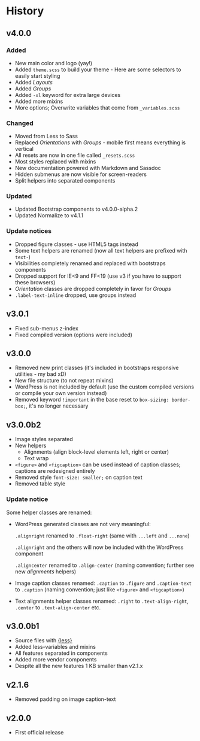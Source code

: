 # History

## v4.0.0

### Added

- New main color and logo (yay!)
- Added `theme.scss` to build your theme - Here are some selectors to easily start styling
- Added _Layouts_
- Added _Groups_
- Added `-xl` keyword for extra large devices
- Added more mixins
- More options; Overwrite variables that come from `_variables.scss`

### Changed

- Moved from Less to Sass
- Replaced _Orientations_ with _Groups_ - mobile first means everything is vertical
- All resets are now in one file called `_resets.scss`
- Most styles replaced with mixins
- New documentation powered with Markdown and Sassdoc
- Hidden submenus are now visible for screen-readers
- Split helpers into separated components

### Updated

- Updated Bootstrap components to v4.0.0-alpha.2
- Updated Normalize to v4.1.1

### Update notices

- Dropped figure classes - use HTML5 tags instead
- Some text helpers are renamed (now all text helpers are prefixed with `text-`)
- Visibilities completely renamed and replaced with bootstraps components
- Dropped support for IE<9 and FF<19 (use v3 if you have to support these browsers)
- _Orientation_ classes are dropped completely in favor for _Groups_
- `.label-text-inline` dropped, use groups instead

## v3.0.1

- Fixed sub-menus z-index
- Fixed compiled version (options were included)

## v3.0.0

- Removed new print classes (it's included in bootstraps responsive utilities - my bad xD)
- New file structure (to not repeat mixins)
- WordPress is not included by default (use the custom compiled versions or compile your own version instead)
- Removed keyword `!important` in the base reset to `box-sizing: border-box;`, it's no longer necessary

## v3.0.0b2

- Image styles separated
- New helpers
  - Alignments (align block-level elements left, right or center)
  - Text wrap
- `<figure>` and `<figcaption>` can be used instead of caption classes; captions are redesigned entirely
- Removed style `font-size: smaller;` on caption text
- Removed table style

### Update notice

Some helper classes are renamed:

- WordPress generated classes are not very meaningful:

  `.alignright` renamed to `.float-right` (same with `...left` and `...none`)

  `.alignright` and the others will now be included with the WordPress component

  `.aligncenter` renamed to `.align-center` (naming convention; further see new _alignments_ helpers)

- Image caption classes renamed: `.caption` to `.figure` and `.caption-text` to `.caption` (naming convention; just like `<figure>` and `<figcaption>`)
- Text alignments helper classes renamed: `.right` to `.text-align-right`, `.center` to `.text-align-center` etc.

## v3.0.0b1

- Source files with [{less}](http://lesscss.org/)
- Added less-variables and mixins
- All features separated in components
- Added more vendor components
- Despite all the new features 1 KB smaller than v2.1.x

## v2.1.6

- Removed padding on image caption-text

## v2.0.0

- First official release
